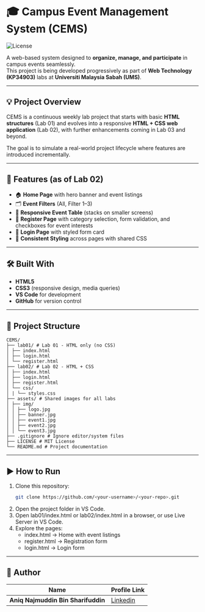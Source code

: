 # 🎓 Campus Event Management System (CEMS)
![License](https://img.shields.io/badge/license-MIT-blue.svg)

A web-based system designed to **organize, manage, and participate** in campus events seamlessly.  
This project is being developed progressively as part of **Web Technology (KP34903)** labs at **Universiti Malaysia Sabah (UMS)**.

---

## 💡 Project Overview

CEMS is a continuous weekly lab project that starts with basic **HTML structures** (Lab 01) and evolves into a responsive **HTML + CSS web application** (Lab 02), with further enhancements coming in Lab 03 and beyond.

The goal is to simulate a real-world project lifecycle where features are introduced incrementally.

---

## 🚀 Features (as of Lab 02)

- 🏠 **Home Page** with hero banner and event listings  
- 🗂️ **Event Filters** (All, Filter 1–3)  
- 📱 **Responsive Event Table** (stacks on smaller screens)  
- 📝 **Register Page** with category selection, form validation, and checkboxes for event interests  
- 🔐 **Login Page** with styled form card  
- 🎨 **Consistent Styling** across pages with shared CSS  

---

## 🛠️ Built With

- **HTML5**  
- **CSS3** (responsive design, media queries)  
- **VS Code** for development  
- **GitHub** for version control  

---

## 📁 Project Structure
```
CEMS/
├── lab01/ # Lab 01 - HTML only (no CSS)
│ ├── index.html
│ ├── login.html
│ └── register.html
├── lab02/ # Lab 02 - HTML + CSS
│ ├── index.html
│ ├── login.html
│ ├── register.html
│ └── css/
│ | └── styles.css
├── assets/ # Shared images for all labs
│ ├── img/
│ │ ├── logo.jpg
│ │ ├── banner.jpg
│ │ ├── event1.jpg
│ │ ├── event2.jpg
│ │ └── event3.jpg
├── .gitignore # Ignore editor/system files
├── LICENSE # MIT License
└── README.md # Project documentation
```
---

## ▶️ How to Run

1. Clone this repository:
   ```bash
   git clone https://github.com/<your-username>/<your-repo>.git
2. Open the project folder in VS Code.
3. Open lab01/index.html or lab02/index.html in a browser, or use Live Server in VS Code.
4. Explore the pages:
   - index.html → Home with event listings
   - register.html → Registration form
   - login.html → Login form
   
---

## 👤 Author
| Name                                   | Profile Link                                                            |
|----------------------------------------|-------------------------------------------------------------------------|
| **Aniq Najmuddin Bin Sharifuddin**     | [Linkedin](https://www.linkedin.com/in/aniqnaj)                         |
